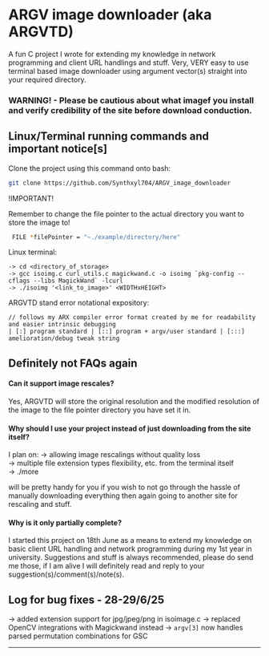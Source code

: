 
# ARGV image downloader (aka ARGVTD)
A fun C project I wrote for extending my knowledge in network programming and client URL handlings and stuff.
Very, VERY easy to use terminal based image downloader using argument vector(s) straight into your required directory.

### WARNING! - Please be cautious about what imagef you install and verify credibility of the site before download conduction.

## Linux/Terminal running commands and important notice[s]

Clone the project using this command onto bash:

```bash
git clone https://github.com/Synthxyl704/ARGV_image_downloader
```

!IMPORTANT!

Remember to change the file pointer to the actual directory you want to store the image to!

```bash
 FILE *filePointer = "~./example/directory/here"
 ```

Linux terminal:
```
-> cd <directory_of_storage>
-> gcc isoimg.c curl_utils.c magickwand.c -o isoimg `pkg-config --cflags --libs MagickWand` -lcurl
-> ./isoimg '<link_to_image>' <WIDTHxHEIGHT>
```

ARGVTD stand error notational expository:
```
// follows my ARX compiler error format created by me for readability and easier intrinsic debugging
| [:] program standard | [::] program + argv/user standard | [:::] amelioration/debug tweak string       
```

## Definitely not FAQs again

#### Can it support image rescales?

Yes, ARGVTD will store the original resolution and the modified resolution of the image to the file pointer directory you have set it in.

#### Why should I use your project instead of just downloading from the site itself?

I plan on:
-> allowing image rescalings without quality loss <br>
-> multiple file extension types flexibility, etc. from the terminal itself <br>
-> ./more <br>

will be pretty handy for you if you wish to not go through the hassle of manually downloading everything then again going to another site for rescaling and stuff.

#### Why is it only partially complete?

I started this project on 18th June as a means to extend my knowledge on basic client URL handling and network programming during my 1st year in university.
Suggestions and stuff is always recommended, please do send me those, if I am alive I will definitely read and reply to your suggestion(s)/comment(s)/note(s).

## Log for bug fixes - 28-29/6/25

-> added extension support for jpg/jpeg/png in isoimage.c
-> replaced OpenCV integrations with Magickwand instead
-> `argv[3]` now handles parsed permutation combinations for GSC

<hr>
